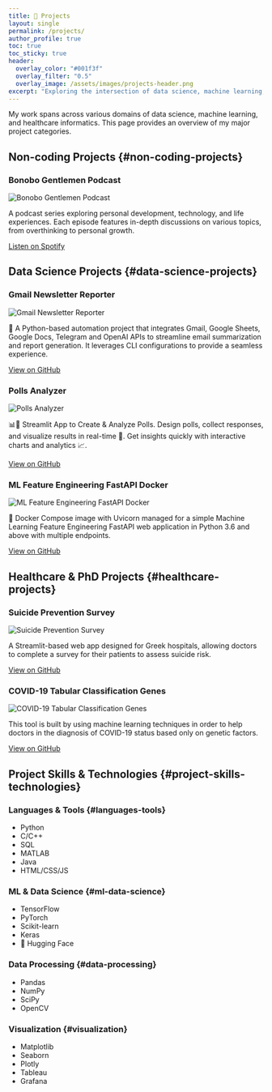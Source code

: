 ```yaml
---
title: 🧠 Projects
layout: single
permalink: /projects/
author_profile: true
toc: true
toc_sticky: true
header:
  overlay_color: "#001f3f"
  overlay_filter: "0.5"
  overlay_image: /assets/images/projects-header.png
excerpt: "Exploring the intersection of data science, machine learning, and healthcare"
---
```


<div class="projects-intro">
  <p>My work spans across various domains of data science, machine learning, and healthcare informatics. This page provides an overview of my major project categories.</p>
</div>

## Non-coding Projects {#non-coding-projects}

<div class="project-card" id="bonobo-gentlemen">
  <h3 id="bonobo-gentlemen-podcast">Bonobo Gentlemen Podcast</h3>
  <div class="project-content">
    <div class="project-details">
      <img src="../assets/images/projects/bonobo-gentlemen.png" alt="Bonobo Gentlemen Podcast" class="project-image">
      <div class="project-text">
        <p>A podcast series exploring personal development, technology, and life experiences. Each episode features in-depth discussions on various topics, from overthinking to personal growth.</p>
        <div class="project-links">
          <a href="https://open.spotify.com/episode/6A4DSZ3T7MX6pTnh0XDlau" class="btn btn--primary" target="_blank">Listen on Spotify</a>
        </div>
      </div>
    </div>
  </div>
</div>

## Data Science Projects {#data-science-projects}


<div class="project-card" id="gmail-reporter">
  <h3 id="gmail-newsletter-reporter">Gmail Newsletter Reporter</h3>
  <div class="project-content">
    <div class="project-details">
      <img src="../assets/images/projects/gmail-reporter.png" alt="Gmail Newsletter Reporter" class="project-image">
      <div class="project-text">
        <p>📧 A Python-based automation project that integrates Gmail, Google Sheets, Google Docs, Telegram and OpenAI APIs to streamline email summarization and report generation. It leverages CLI configurations to provide a seamless experience.</p>
        <div class="project-links">
          <a href="https://github.com/jimmyg1997/gmail-newsletter-reporter" class="btn btn--primary" target="_blank">View on GitHub</a>
        </div>
      </div>
    </div>
  </div>
</div>

<div class="project-card" id="polls-analyzer">
  <h3 id="polls-analyzer">Polls Analyzer</h3>
  <div class="project-content">
    <div class="project-details">
      <img src="../assets/images/projects/polls-analyzer.png" alt="Polls Analyzer" class="project-image">
      <div class="project-text">
        <p>📊💬 Streamlit App to Create & Analyze Polls. Design polls, collect responses, and visualize results in real-time 🚀. Get insights quickly with interactive charts and analytics 📈.</p>
        <div class="project-links">
          <a href="https://github.com/jimmyg1997/polls-analyzer" class="btn btn--primary" target="_blank">View on GitHub</a>
        </div>
      </div>
    </div>
  </div>
</div>

<div class="project-card" id="ml-feature-engineering">
  <h3 id="ml-feature-engineering-fastapi">ML Feature Engineering FastAPI Docker</h3>
  <div class="project-content">
    <div class="project-details">
      <img src="../assets/images/projects/ml-feature-engineering.png" alt="ML Feature Engineering FastAPI Docker" class="project-image">
      <div class="project-text">
        <p>🤖 Docker Compose image with Uvicorn managed for a simple Machine Learning Feature Engineering FastAPI web application in Python 3.6 and above with multiple endpoints.</p>
        <div class="project-links">
          <a href="https://github.com/jimmyg1997/ml-feature-engineering-fastapi-docker" class="btn btn--primary" target="_blank">View on GitHub</a>
        </div>
      </div>
    </div>
  </div>
</div>

## Healthcare & PhD Projects {#healthcare-projects}

<div class="project-card" id="suicide-prevention">
  <h3 id="suicide-prevention-survey">Suicide Prevention Survey</h3>
  <div class="project-content">
    <div class="project-details">
      <img src="../assets/images/projects/suicide-prevention.png" alt="Suicide Prevention Survey" class="project-image">
      <div class="project-text">
        <p>A Streamlit-based web app designed for Greek hospitals, allowing doctors to complete a survey for their patients to assess suicide risk.</p>
        <div class="project-links">
          <a href="https://github.com/jimmyg1997/suicide-prevention-survey" class="btn btn--primary" target="_blank">View on GitHub</a>
        </div>
      </div>
    </div>
  </div>
</div>

<div class="project-card" id="covid-classification">
  <h3 id="covid-19-classification">COVID-19 Tabular Classification Genes</h3>
  <div class="project-content">
    <div class="project-details">
      <img src="../assets/images/projects/covid-classification.png" alt="COVID-19 Tabular Classification Genes" class="project-image">
      <div class="project-text">
        <p>This tool is built by using machine learning techniques in order to help doctors in the diagnosis of COVID-19 status based only on genetic factors.</p>
        <div class="project-links">
          <a href="https://github.com/jimmyg1997/COVID-19-Tabular-Classification-Genes" class="btn btn--primary" target="_blank">View on GitHub</a>
        </div>
      </div>
    </div>
  </div>
</div>

## Project Skills & Technologies {#project-skills-technologies}

### Languages & Tools {#languages-tools}
* Python
* C/C++
* SQL
* MATLAB
* Java
* HTML/CSS/JS

### ML & Data Science {#ml-data-science}
* TensorFlow
* PyTorch
* Scikit-learn
* Keras
* 🤗 Hugging Face

### Data Processing {#data-processing}
* Pandas
* NumPy
* SciPy
* OpenCV

### Visualization {#visualization}
* Matplotlib
* Seaborn
* Plotly
* Tableau
* Grafana 
